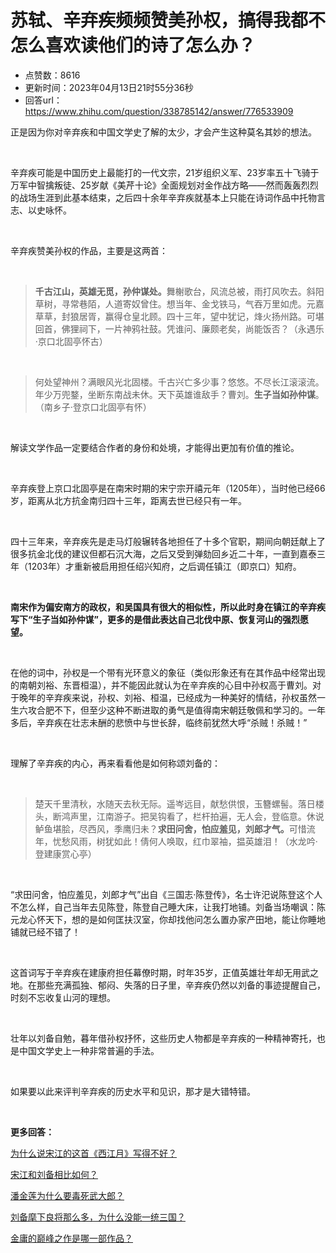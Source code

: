 # 苏轼、辛弃疾频频赞美孙权，搞得我都不怎么喜欢读他们的诗了怎么办？
- 点赞数：8616
- 更新时间：2023年04月13日21时55分36秒
- 回答url：https://www.zhihu.com/question/338785142/answer/776533909
<body>
 <p data-pid="aamK2Seu">正是因为你对辛弃疾和中国文学史了解的太少，才会产生这种莫名其妙的想法。</p>
 <p class="ztext-empty-paragraph"><br></p>
 <p data-pid="boWIo-Dr">辛弃疾可能是中国历史上最能打的一代文宗，21岁组织义军、23岁率五十飞骑于万军中智擒叛徒、25岁献《美芹十论》全面规划对金作战方略——然而轰轰烈烈的战场生涯到此基本结束，之后四十余年辛弃疾就基本上只能在诗词作品中托物言志、以史咏怀。</p>
 <p class="ztext-empty-paragraph"><br></p>
 <p data-pid="o9kdi9wF">辛弃疾赞美孙权的作品，主要是这两首：</p>
 <p class="ztext-empty-paragraph"><br></p>
 <blockquote data-pid="i7CZ2dMf">
  <b>千古江山，英雄无觅，孙仲谋处。</b>舞榭歌台，风流总被，雨打风吹去。斜阳草树，寻常巷陌，人道寄奴曾住。想当年、金戈铁马，气吞万里如虎。元嘉草草，封狼居胥，赢得仓皇北顾。四十三年，望中犹记，烽火扬州路。可堪回首，佛狸祠下，一片神鸦社鼓。凭谁问、廉颇老矣，尚能饭否？（永遇乐·京口北固亭怀古）
 </blockquote>
 <p class="ztext-empty-paragraph"><br></p>
 <blockquote data-pid="yeOwmJEI">
  何处望神州？满眼风光北固楼。千古兴亡多少事？悠悠。不尽长江滚滚流。 年少万兜鍪，坐断东南战未休。天下英雄谁敌手？曹刘。<b>生子当如孙仲谋</b>。（南乡子·登京口北固亭有怀）
 </blockquote>
 <p class="ztext-empty-paragraph"><br></p>
 <p data-pid="FwMNkpst">解读文学作品一定要结合作者的身份和处境，才能得出更加有价值的推论。</p>
 <p class="ztext-empty-paragraph"><br></p>
 <p data-pid="OalthiXb">辛弃疾登上京口北固亭是在南宋时期的宋宁宗开禧元年（1205年），当时他已经66岁，距离从北方抗金南归四十三年，距离去世已经只有一年。</p>
 <p class="ztext-empty-paragraph"><br></p>
 <p data-pid="OQOL-NhL">四十三年来，辛弃疾先是走马灯般辗转各地担任了十多个官职，期间向朝廷献上了很多抗金北伐的建议但都石沉大海，之后又受到弹劾回乡近二十年，一直到嘉泰三年（1203年）才重新被启用担任绍兴知府，之后调任镇江（即京口）知府。</p>
 <p class="ztext-empty-paragraph"><br></p>
 <p data-pid="7cirQcbi"><b>南宋作为偏安南方的政权，和吴国具有很大的相似性，所以此时身在镇江的辛弃疾写下“生子当如孙仲谋”，更多的是借此表达自己北伐中原、恢复河山的强烈愿望。</b></p>
 <p class="ztext-empty-paragraph"><br></p>
 <p data-pid="UP5NG6xs">在他的词中，孙权是一个带有光环意义的象征（类似形象还有在其作品中经常出现的南朝刘裕、东晋桓温），并不能因此就认为在辛弃疾的心目中孙权高于曹刘。对于晚年的辛弃疾来说，孙权、刘裕、桓温，已经成为一种美好的情结，孙权虽然一生六攻合肥不下，但至少这种不断进取的勇气是值得南宋朝廷敬佩和学习的。一年多后，辛弃疾在壮志未酬的悲愤中与世长辞，临终前犹然大呼“杀贼！杀贼！”</p>
 <p class="ztext-empty-paragraph"><br></p>
 <p data-pid="3nTzrPFq">理解了辛弃疾的内心，再来看看他是如何称颂刘备的：</p>
 <p class="ztext-empty-paragraph"><br></p>
 <blockquote data-pid="gVZ5suEt">
  楚天千里清秋，水随天去秋无际。遥岑远目，献愁供恨，玉簪螺髻。落日楼头，断鸿声里，江南游子。把吴钩看了，栏杆拍遍，无人会，登临意。休说鲈鱼堪脍，尽西风，季鹰归未？<b>求田问舍，怕应羞见，刘郎才气。</b>可惜流年，忧愁风雨，树犹如此！倩何人唤取，红巾翠袖，揾英雄泪！（水龙吟·登建康赏心亭）
 </blockquote>
 <p class="ztext-empty-paragraph"><br></p>
 <p data-pid="wcjH4rNp">“求田问舍，怕应羞见，刘郎才气”出自《三国志·陈登传》，名士许汜说陈登这个人不怎么样，自己当年去见陈登，陈登自己睡大床，让我打地铺。刘备当场嘲讽：陈元龙心怀天下，想的是如何匡扶汉室，你却找他问怎么置办家产田地，能让你睡地铺就已经不错了！</p>
 <p class="ztext-empty-paragraph"><br></p>
 <p data-pid="8KfCz1XO">这首词写于辛弃疾在建康府担任幕僚时期，时年35岁，正值英雄壮年却无用武之地。在那些充满孤独、郁闷、失落的日子里，辛弃疾仍然以刘备的事迹提醒自己，时刻不忘收复山河的理想。</p>
 <p class="ztext-empty-paragraph"><br></p>
 <p data-pid="2kA5fHwj">壮年以刘备自勉，暮年借孙权抒怀，这些历史人物都是辛弃疾的一种精神寄托，也是中国文学史上一种非常普遍的手法。</p>
 <p class="ztext-empty-paragraph"><br></p>
 <p data-pid="7_twqc9L">如果要以此来评判辛弃疾的历史水平和见识，那才是大错特错。</p>
 <p class="ztext-empty-paragraph"><br></p>
 <p data-pid="6rrkSwF8"><b>更多回答：</b></p>
 <p data-pid="0gVCBhvh"><a href="https://www.zhihu.com/question/305779563/answer/556679196" class="internal">为什么说宋江的这首《西江月》写得不好？</a></p>
 <p data-pid="odDDUSBZ"><a href="https://www.zhihu.com/question/31841834/answer/369760919" class="internal">宋江和刘备相比如何？</a></p>
 <p data-pid="4f2Mp-qE"><a href="https://www.zhihu.com/question/307596390/answer/633964807" class="internal">潘金莲为什么要毒死武大郎？</a></p>
 <p data-pid="MNepK3oq"><a href="https://www.zhihu.com/question/322645286/answer/700005310" class="internal">刘备麾下良将那么多，为什么没能一统三国？</a></p>
 <p data-pid="kFNyAV94"><a href="https://www.zhihu.com/question/27003147/answer/438929147" class="internal">金庸的巅峰之作是哪一部作品？</a></p>
 <p></p>
</body>